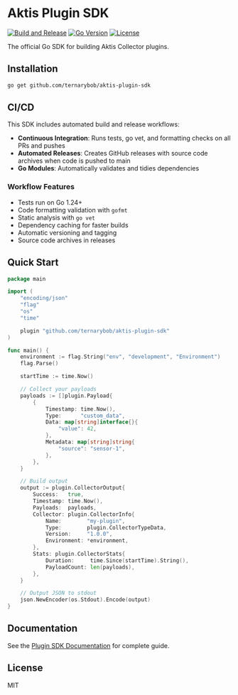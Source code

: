 # Aktis Plugin SDK

[![Build and Release](https://github.com/ternarybob/aktis-plugin-sdk/actions/workflows/ci-cd.yml/badge.svg)](https://github.com/ternarybob/aktis-plugin-sdk/actions/workflows/ci-cd.yml)
[![Go Version](https://img.shields.io/badge/Go-1.24+-blue.svg)](https://golang.org)
[![License](https://img.shields.io/badge/License-MIT-green.svg)](LICENSE)

The official Go SDK for building Aktis Collector plugins.

## Installation

```bash
go get github.com/ternarybob/aktis-plugin-sdk
```

## CI/CD

This SDK includes automated build and release workflows:

- **Continuous Integration**: Runs tests, go vet, and formatting checks on all PRs and pushes
- **Automated Releases**: Creates GitHub releases with source code archives when code is pushed to main
- **Go Modules**: Automatically validates and tidies dependencies

### Workflow Features

- Tests run on Go 1.24+
- Code formatting validation with `gofmt`
- Static analysis with `go vet`
- Dependency caching for faster builds
- Automatic versioning and tagging
- Source code archives in releases

## Quick Start

```go
package main

import (
    "encoding/json"
    "flag"
    "os"
    "time"

    plugin "github.com/ternarybob/aktis-plugin-sdk"
)

func main() {
    environment := flag.String("env", "development", "Environment")
    flag.Parse()

    startTime := time.Now()

    // Collect your payloads
    payloads := []plugin.Payload{
        {
            Timestamp: time.Now(),
            Type:      "custom_data",
            Data: map[string]interface{}{
                "value": 42,
            },
            Metadata: map[string]string{
                "source": "sensor-1",
            },
        },
    }

    // Build output
    output := plugin.CollectorOutput{
        Success:   true,
        Timestamp: time.Now(),
        Payloads:  payloads,
        Collector: plugin.CollectorInfo{
            Name:        "my-plugin",
            Type:        plugin.CollectorTypeData,
            Version:     "1.0.0",
            Environment: *environment,
        },
        Stats: plugin.CollectorStats{
            Duration:     time.Since(startTime).String(),
            PayloadCount: len(payloads),
        },
    }

    // Output JSON to stdout
    json.NewEncoder(os.Stdout).Encode(output)
}
```

## Documentation

See the [Plugin SDK Documentation](https://github.com/aktis/aktis-collector/blob/main/docs/plugin-sdk.md) for complete guide.

## License

MIT
